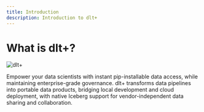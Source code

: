 ```yaml
---
title: Introduction
description: Introduction to dlt+
---
```


# What is dlt+?

![dlt+](/img/slot-machine-gif.gif)

Empower your data scientists with instant pip-installable data access, while maintaining enterprise-grade governance. dlt+ transforms data pipelines into portable data products, bridging local development and cloud deployment, with native Iceberg support for vendor-independent data sharing and collaboration.